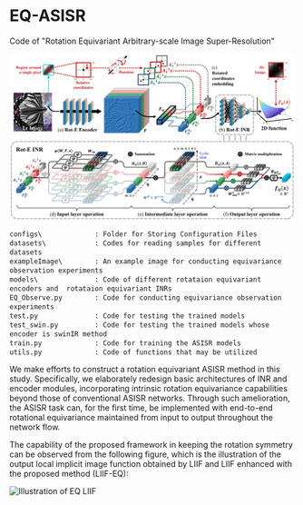 # EQ-ASISR
Code of "Rotation Equivariant Arbitrary-scale Image Super-Resolution"  

![Illustration of EQ-ASISR](https://github.com/XieQi2015/ImageFolder/blob/master/EQ-ASISR/Fig2_pro2.png)

    configs\             : Folder for Storing Configuration Files
    datasets\            : Codes for reading samples for different datasets
    exampleImage\        : An example image for conducting equivariance observation experiments
    models\              : Code of different rotataion equivariant encoders and  rotataion equivariant INRs
    EQ_Observe.py        : Code for conducting equivariance observation experiments
    test.py              : Code for testing the trained models 
    test_swin.py         : Code for testing the trained models whose encoder is swinIR method 
    train.py             : Code for training the ASISR models
    utils.py             : Code of functions that may be utilized
    
    
We make efforts to construct a rotation equivariant ASISR method in this study. Specifically, we elaborately redesign basic architectures of INR and encoder modules, incorporating intrinsic rotation equivariance capabilities beyond those of conventional ASISR networks. Through such amelioration, the
ASISR task can, for the first time, be implemented with end-to-end rotational equivariance maintained from input to output throughout the network flow.

The capability of the proposed framework in keeping the rotation symmetry can be observed from the following figure, which is the illustration of the output local implicit image function obtained by LIIF and LIIF enhanced with the proposed method (LIIF-EQ):

![Illustration of EQ LIIF](https://github.com/XieQi2015/ImageFolder/blob/master/EQ-ASISR/imFun.png)

